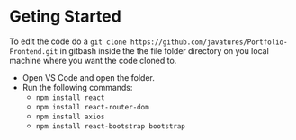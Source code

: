 # Geting Started
To edit the code do a `git clone https://github.com/javatures/Portfolio-Frontend.git` in gitbash inside the the file folder directory on you local machine where you want the code cloned to.
- Open VS Code and open the folder.
- Run the following commands:
    - `npm install react`
    - `npm install react-router-dom`
    - `npm install axios`
    - `npm install react-bootstrap bootstrap`